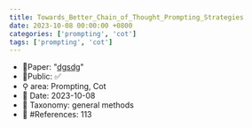 ```yaml
---
title: Towards_Better_Chain_of_Thought_Prompting_Strategies
date: 2023-10-08 00:00:00 +0800
categories: ['prompting', 'cot']
tags: ['prompting', 'cot']
---
```


- 📙Paper: "[dgsdg](dsgfdhgf)"
- 🔑Public: ✅
- ⚲ area: Prompting, Cot
- 📅 Date: 2023-10-08
- 🔎 Taxonomy: general methods
- 📝 #References: 113
